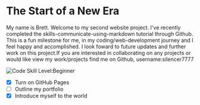 # The Start of a New Era 

<p> My name is Brett. Welcome to my second website project. I've recently completed the skills-communicate-using-markdown tutorial through Github.
This is a fun milestone for me, in my coding/web-development journey and I feel happy and accomplished.
I look foward to future updates and further work on this project.If you are interested in collaborating on any projects 
or would like view my work/projects find me on Github, username:silencer7777</p>

![Code Skill Level:Beginner](https://github.com/user-attachments/assets/f72f6b23-e483-4414-beeb-3a9b83446a89)

- [x] Turn on GitHub Pages
- [ ] Outline my portfolio
- [x] Introduce myself to the world
